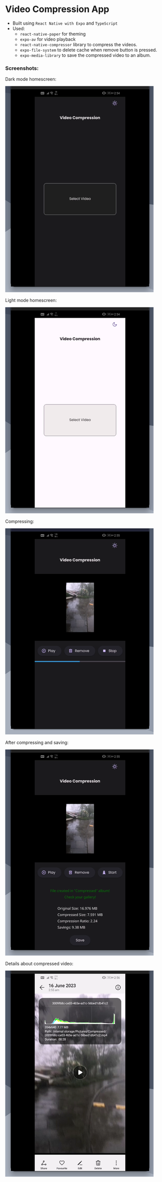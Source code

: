 # Video Compression App

- Built using `React Native with Expo` and `TypeScript`
- Used:
  - `react-native-paper` for theming
  - `expo-av` for video playback
  - `react-native-compressor` library to compress the videos.
  - `expo-file-system` to delete cache when remove button is pressed.
  - `expo-media-library` to save the compressed video to an album.

### Screenshots:

Dark mode homescreen:

![Dark Mode Homescreen](public/darkMain.png)

Light mode homescreen:

![Light Mode Homescreen](public/lightMain.png)

Compressing:

![Compressing](public/compressing.png)

After compressing and saving:

![Compressed and Saved](public/compressedAndSaved.png)

Details about compressed video:

![Details inside gallery](public/insideGallery.png)
